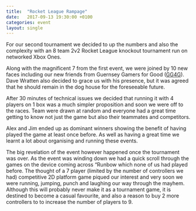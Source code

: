 ```yaml
---
title:  "Rocket League Rampage"
date:   2017-09-13 19:30:00 +0100
categories: event
layout: single
---
```


For our second tournament we decided to up the numbers and also the complexity with an 8 team 2v2 Rocket League knockout tournament run on networked Xbox Ones. 

Along with the magnificent 7 from the first event, we were joined by 10 new faces including our new friends from Guernsey Gamers for Good ([GG4G](https://www.facebook.com/gsygamingforgood/)). Dave Wratten also decided to grace us with his presence, but it was agreed that he should remain in the dog house for the foreseeable future.

After 30 minutes of technical issues we decided that running it with 4 players on 1 box was a much simpler proposition and soon we were off to the races. Team were drawn at random and everyone had a great time getting to know not just the game but also their teammates and competitors. 

Alex and Jim ended up as dominant winners showing the benefit of having played the game at least once before. As well as having a great time we learnt a lot about organising and running these events. 

The big revelation of the event however happened once the tournament was over. As the event was winding down we had a quick scroll through the games on the device coming across “Runbow which none of us had played before. The thought of a 7 player (limited by the number of controllers we had) competitive 2D platform game piqued our interest and very soon we were running, jumping, punch and laughing our way through the mayhem.  Although this will probably never make it as a tournament game, it is destined to become a casual favourite, and also a reason to buy 2 more controllers to to increase the number of players to 9.